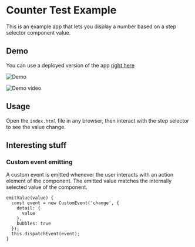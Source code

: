 # Counter Test Example

This is an example app that lets you display a number based on a step selector component value.

## Demo

You can use a deployed version of the app [right here](https://unjavascripter.github.io/laboratoria-mentoring-test/index.html)

![Demo](https://user-images.githubusercontent.com/7959823/143093883-f973bba6-42a1-486f-bfcf-66f105085344.png)

![Demo video](https://user-images.githubusercontent.com/7959823/143094202-fb85af6c-6cd1-4619-82d6-2d8203592055.gif)

## Usage

Open the `index.html` file in any browser, then interact with the step selector to see the value change.

## Interesting stuff

### Custom event emitting

A custom event is emitted whenever the user interacts with an action element of the component. The emitted value matches the internally selected value of the component. 

```
emitValue(value) {
  const event = new CustomEvent('change', {
    detail: {
      value
    },
    bubbles: true
  });
  this.dispatchEvent(event);
}
```